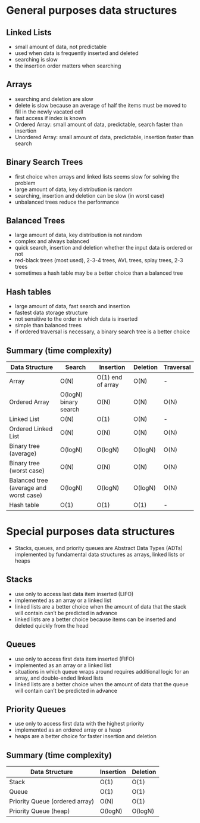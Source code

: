 # General purposes data structures

## Linked Lists
* small amount of data, not predictable
* used when data is frequently inserted and deleted
* searching is slow
* the insertion order matters when searching

## Arrays
* searching and deletion are slow
* delete is slow because an average of half the items must be moved to fill in the newly vacated cell
* fast access if index is known
* Ordered Array: small amount of data, predictable, search faster than insertion
* Unordered Array: small amount of data, predictable, insertion faster than search

## Binary Search Trees
* first choice when arrays and linked lists seems slow for solving the problem
* large amount of data, key distribution is random
* searching, insertion and deletion can be slow (in worst case)
* unbalanced trees reduce the performance

## Balanced Trees
* large amount of data, key distribution is not random
* complex and always balanced
* quick search, insertion and deletion whether the input data is ordered or not
* red-black trees (most used), 2-3-4 trees, AVL trees, splay trees, 2-3 trees
* sometimes a hash table may be a better choice than a balanced tree

## Hash tables
* large amount of data, fast search and insertion
* fastest data storage structure
* not sensitive to the order in which data is inserted
* simple than balanced trees
* if ordered traversal is necessary, a binary search tree is a better choice

## Summary (time complexity)

| Data Structure | Search | Insertion | Deletion | Traversal |
|---|---|---|---|---|
| Array | O(N)  |  O(1) end of array |  O(N) | - |
| Ordered Array | O(logN) binary search  |  O(N) | O(N)  |  O(N) |
| Linked List | O(N)  |  O(1) | O(N)  | - |
| Ordered Linked List | O(N)  | O(N)  |  O(N) | O(N)  |
| Binary tree (average) | O(logN)  |  O(logN) | O(logN)  |  O(N) |
| Binary tree (worst case) | O(N)  | O(N)  | O(N)  |  O(N) |
| Balanced tree (average and worst case) |  O(logN) |  O(logN) | O(logN)  |  O(N) |
| Hash table | O(1)  |  O(1) | O(1)  | - |

# Special purposes data structures
* Stacks, queues, and priority queues are Abstract Data Types (ADTs) implemented by fundamental data structures as arrays, linked lists or heaps

## Stacks
* use only to access last data item inserted (LIFO)
* implemented as an array or a linked list
* linked lists are a better choice when the amount of data that the stack will contain can’t be predicted in advance
* linked lists are a better choice because items can be inserted and deleted quickly from the head

## Queues
* use only to access first data item inserted (FIFO)
* implemented as an array or a linked list
* situations in which queue wraps around requires additional logic for an array, and double-ended linked lists
* linked lists are a better choice when the amount of data that the queue will contain can’t be predicted in advance

## Priority Queues
* use only to access first data with the highest priority
* implemented as an ordered array or a heap
* heaps are a better choice for faster insertion and deletion

## Summary (time complexity)

| Data Structure | Insertion | Deletion |
|---|---|---|
| Stack | O(1)  |  O(1) |
| Queue | O(1)  |  O(1) |
| Priority Queue (ordered array) | O(N)  |  O(1) |
| Priority Queue (heap) | O(logN)  |  O(logN) |
